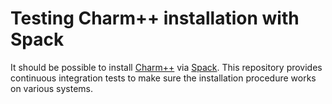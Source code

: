
# Testing Charm++ installation with Spack

It should be possible to install [Charm++](https://github.com/UIUC-PPL/charm)
via [Spack](https://github.com/spack/spack). This repository provides continuous
integration tests to make sure the installation procedure works on various
systems. 
